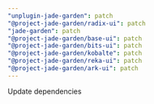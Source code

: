 ```yaml
---
"unplugin-jade-garden": patch
"@project-jade-garden/radix-ui": patch
"jade-garden": patch
"@project-jade-garden/base-ui": patch
"@project-jade-garden/bits-ui": patch
"@project-jade-garden/kobalte": patch
"@project-jade-garden/reka-ui": patch
"@project-jade-garden/ark-ui": patch
---
```


Update dependencies
